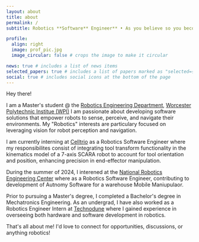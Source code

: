 ```yaml
---
layout: about
title: about
permalink: /
subtitle: Robotics **Software** Engineer** • As you believe so you become 🏆 •

profile:
  align: right
  image: prof_pic.jpg
  image_circular: false # crops the image to make it circular

news: true # includes a list of news items
selected_papers: true # includes a list of papers marked as "selected={true}"
social: true # includes social icons at the bottom of the page
---
```

Hey there!

I am a Master's student @ the <a href="https://www.wpi.edu/academics/departments/robotics-engineering">Robotics Engineering Department</a>, <a href="https://wpi.edu">Worcester Polytechnic Institue (WPI)</a> I am passionate about developing software solutions that empower robots to sense, perceive, and navigate their environments. 
My "Robotics" interests are particulary focused on leveraging vision for robot perception and navigation. 

I am currently interning at [Celltrio](https://celltrio.com/) as a Robotics Software Engineer where my responsibilites consist of integrating tool transform functionality 
in the kinematics model of a 7-axis SCARA robot to account for tool orientation and position, enhancing precision in end-effector manipulation. 

During the summer of 2024, I interened at the [National Robotics Engineering Center](https://www.nrec.ri.cmu.edu/) where as a Robotics Software Engineer, contributing to development of Autnomy Software for a warehouse Mobile Maniupulaor. 

Prior to pursuing a Master's degree, I completed a Bachelor's degree in Mechatronics Engineering. 
As an undergrad, I have also worked as a Robotics Engineer Intern at [Technodune](https://www.linkedin.com/company/technodune/) where I gained experience in overseeing both hardware and software development in robotics.

That's all about me! 
I'd love to connect for opportunities, discussions, or anything robotics!